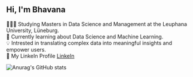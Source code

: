 ## Hi, I'm Bhavana

👩🏻‍🎓 Studying Masters in Data Science and Management at the Leuphana University, Lüneburg.<br/>
💭 Currently learning about Data Science and Machine Learning.<br/>
💡 Intrested in translating complex data into meaningful insights and empower users.<br/>
🔗 My LinkeIn Profile [LinkeIn](https://www.linkedin.com/in/bhavanaraju698/)<br/>

![Anurag's GitHub stats](https://github-readme-stats.vercel.app/api?username=bhavanaraju02&theme=dark&show_icons=true)
